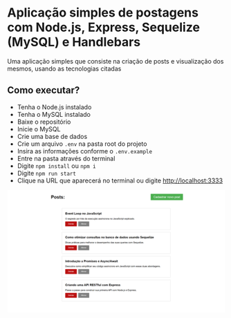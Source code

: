 # Aplicação simples de postagens com Node.js, Express, Sequelize (MySQL) e Handlebars

Uma aplicação simples que consiste na criação de posts e visualização dos mesmos, usando as tecnologias citadas

## Como executar?

- Tenha o Node.js instalado
- Tenha o MySQL instalado
- Baixe o repositório
- Inicie o MySQL
- Crie uma base de dados
- Crie um arquivo `.env` na pasta root do projeto
- Insira as informações conforme o `.env.example`
- Entre na pasta através do terminal
- Digite `npm install` ou `npm i`
- Digite `npm run start`
- Clique na URL que aparecerá no terminal ou digite [http://localhost:3333](http://localhost:3333)

![Imagem do projeto](./project.png)
